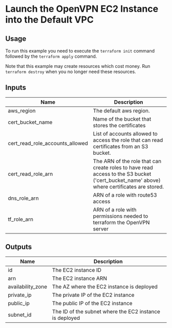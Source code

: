 # Launch the OpenVPN EC2 Instance into the Default VPC #

## Usage ##

To run this example you need to execute the `terraform init` command
followed by the `terraform apply` command.

Note that this example may create resources which cost money. Run
`terraform destroy` when you no longer need these resources.

## Inputs ##

| Name | Description |
|------|-------------|
| aws_region | The default aws region. |
| cert_bucket_name | Name of the bucket that stores the certificates |
| cert_read_role_accounts_allowed | List of accounts allowed to access the role that can read certificates from an S3 bucket. |
| cert_read_role_arn | The ARN of the role that can create roles to have read access to the S3 bucket ('cert_bucket_name' above) where certificates are stored. |
| dns_role_arn | ARN of a role with route53 access |
| tf_role_arn | ARN of a role with permissions needed to terraform the OpenVPN server |

## Outputs ##

| Name | Description |
|------|-------------|
| id | The EC2 instance ID  |
| arn | The EC2 instance ARN |
| availability_zone | The AZ where the EC2 instance is deployed |
| private_ip | The private IP of the EC2 instance |
| public_ip | The public IP of the EC2 instance |
| subnet_id | The ID of the subnet where the EC2 instance is deployed |
